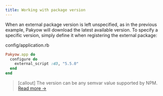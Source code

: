 ```yaml
---
title: Working with package version
---
```


When an external package version is left unspecified, as  in the previous example, Pakyow will download the latest available version. To specify a specific version, simply define it when registering the external package:

<div class="filename">
  config/application.rb
</div>

```ruby
Pakyow.app do
  configure do
    external_script :d3, "5.5.0"
  end
end
```

> [callout] The version can be any semvar value supported by NPM. [Read more &rarr;](https://docs.npmjs.com/misc/semver)
